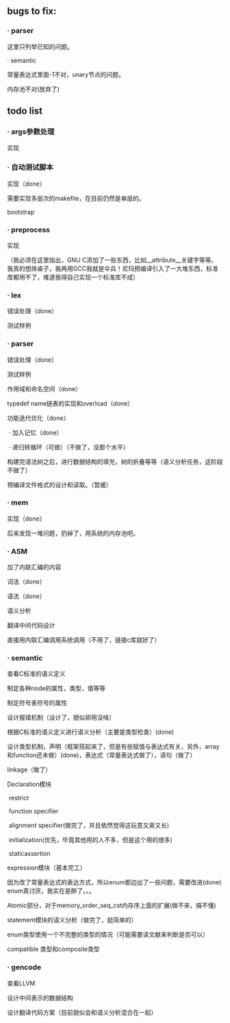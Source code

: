 ## bugs to fix:

### · parser

这里只列举已知的问题。

· semantic

常量表达式里面-1不对，unary节点的问题。

内存池不对(放弃了)

## todo list

### · args参数处理

实现

### · 自动测试脚本

实现（done）

需要实现多层次的makefile，在目前仍然是单层的。

bootstrap

### · preprocess

实现

（我必须在这里指出，GNU C添加了一些东西，比如__attribute__关键字等等。我真的想摔桌子，我再用GCC我就是伞兵！尼玛预编译引入了一大堆东西，标准库都用不了，难道我得自己实现一个标准库不成）

### · lex

错误处理（done）

测试样例

### · parser

错误处理（done）

测试样例

作用域和命名空间（done）

typedef name链表的实现和overload（done）

功能迭代优化（done）

​	· 加入记忆（done）

​	· 递归转循环（可做）（不做了，没那个水平）

构建完语法树之后，进行数据结构的填充，树的折叠等等（语义分析任务，这阶段不做了）

预编译文件格式的设计和读取。（暂缓）

### · mem

实现（done）

后来发现一堆问题，扔掉了，用系统的内存池吧。

### · ASM

加了内联汇编的内容

词法（done）

语法（done）

语义分析

翻译中间代码设计

直接用内联汇编调用系统调用（不用了，链接c库就好了）

### · semantic

查看C标准的语义定义

制定各种node的属性，类型，值等等

制定符号表符号的属性

设计报错机制（设计了，貌似卵用没啥）

根据C标准的语义定义进行语义分析（主要是类型检查）(done)

设计类型机制，声明（框架搭起来了，但是有些赋值与表达式有关，另外，array和function还未做）(done)，表达式（常量表达式做了），语句（做了）

linkage（做了）

Declaration模块

​	restrict

​	function specifier

​	alignment specifier(做完了，并且依然觉得这玩意又臭又长)

​	initialization(优先，毕竟其他用的人不多，但是这个用的很多)

​	staticassertion

expression模块（基本完工）

因为改了常量表达式的表达方式，所以enum那边出了一些问题，需要改进(done) enum真讨厌，我实在是醉了。。。


Atomic部分，对于memory_order_seq_cst内存序上面的扩展(做不来，搞不懂)

statement模块的语义分析（做完了，挺简单的）

enum类型使用一个不完整的类型的情况（可能需要读文献来判断是否可以）

compatible 类型和composite类型

### · gencode

查看LLVM

设计中间表示的数据结构

设计翻译代码方案（目前貌似会和语义分析混合在一起）
